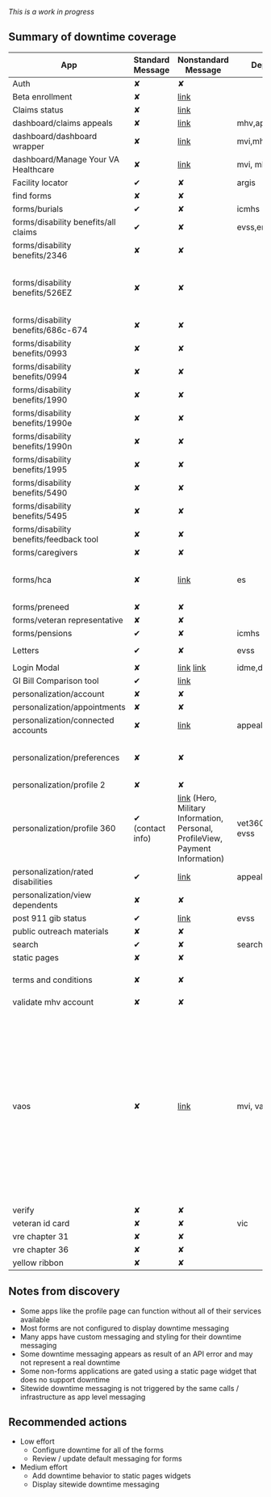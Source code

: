 _This is a work in progress_

## Summary of downtime coverage 

|App|Standard Message|Nonstandard Message|Dependencies|vets-api Endpoints|
|---|---|---|---|---|
|Auth|✘|✘||GET `/user`|
|Beta enrollment|✘|[link](https://github.com/department-of-veterans-affairs/vets-website/blob/fbab127ac0fe745ef55bac6c9db98d718d264d61/src/applications/beta-enrollment/containers/BetaEnrollmentButton.jsx#L54-L66)||POST DELETE `/beta_registration`|
|Claims status|✘|[link](https://github.com/department-of-veterans-affairs/vets-website/blob/743159566f204870b25b30b2ac089513e862e521/src/applications/claims-status/containers/AppealInfo.jsx#L33-L43)||GET `/appeals`|
|dashboard/claims appeals|✘|[link](https://github.com/department-of-veterans-affairs/vets-website/blob/14024edab2c39545df267b742d93dcb433fe9eea/src/applications/personalization/dashboard/containers/ClaimsAppealsWidget.jsx#L100-L118)|mhv,appeals|GET `/evss_claims_async`|
|dashboard/dashboard wrapper|✘|[link](https://github.com/department-of-veterans-affairs/vets-website/blob/14024edab2c39545df267b742d93dcb433fe9eea/src/applications/personalization/dashboard/containers/DashboardAppWrapper.jsx#L35-L59)|mvi,mhv,appeals||
|dashboard/Manage Your VA Healthcare|✘|[link](https://github.com/department-of-veterans-affairs/vets-website/blob/14024edab2c39545df267b742d93dcb433fe9eea/src/applications/personalization/dashboard/helpers.jsx#L263-L282)|mvi, mhv|GET `/v0/prescriptions/`|
|Facility locator|✔|✘|argis|GET `/v0/facilities`,GET `/v0/facilities/va`,GET `/v0/facilities/ccp`|
|find forms|✘|✘|| GET `/forms`|
|forms/burials|✔|✘|icmhs|GET `/burial_claims/[GUID]`, POST `/burial_claims`|
|forms/disability benefits/all claims|✔|✘|evss,emis,mvi,vet360|GET `/facilities/suggested/`|
|forms/disability benefits/2346|✘|✘||GET `/in_progress_forms/MDOT`|
|forms/disability benefits/526EZ|✘|✘||POST `/v0/disability_compensation_form/submit`,GET `/ppiu/payment_information`,GET `/intent_to_file`,POST `/intent_to_file/compensation`,GET `/disability_compensation_form/submission_status/`,POST `/form526_opt_in`|
|forms/disability benefits/686c-674|✘|✘|||
|forms/disability benefits/0993|✘|✘||POST `/v0/education_benefits_claims/0993`|
|forms/disability benefits/0994|✘|✘||POST `/v0/education_benefits_claims/0994`|
|forms/disability benefits/1990|✘|✘||POST `/v0/education_benefits_claims/1990`|
|forms/disability benefits/1990e|✘|✘||POST `/v0/education_benefits_claims/1990e`|
|forms/disability benefits/1990n|✘|✘||POST `/v0/education_benefits_claims/1990n`|
|forms/disability benefits/1995|✘|✘||POST `/v0/education_benefits_claims/1995`|
|forms/disability benefits/5490|✘|✘||POST `/v0/education_benefits_claims/5490`|
|forms/disability benefits/5495|✘|✘||POST `/v0/education_benefits_claims/5490`|
|forms/disability benefits/feedback tool|✘|✘||GET `/gi/institutions/search`|
|forms/caregivers|✘|✘|||
|forms/hca|✘|[link](https://github.com/department-of-veterans-affairs/vets-website/blob/master/src/applications/hca/components/DowntimeMessage.jsx)|es|GET `/health_care_applications/enrollment_status`GET `/notifications/dismissed_statuses/form_10_10ez`PUT `/notifications/dismissed_statuses/form_10_10ez`POST `/notifications/dismissed_statuses`|
|forms/preneed|✘|✘||POST `/v0/preneeds/burial_forms`, GET `/v0/preneeds/cemeteries`|
|forms/veteran representative|✘|✘||POST `/v0/vso_appointments`|
|forms/pensions|✔|✘|icmhs|GET `/v0/pension_claims/[GUID]`,POST `/v0/pension_claims`|
|Letters|✔|✘|evss|GET `/v0/letters`GET `/v0/letters/beneficiary`POST `/v0/letters/${letterType}`|
|Login Modal|✘|[link](https://github.com/department-of-veterans-affairs/vets-website/blob/1484646c0a1bff78ddc5cc8c55d8519e69a75f57/src/platform/user/authentication/components/SignInModal.jsx#L55-L64) [link](https://github.com/department-of-veterans-affairs/vets-website/blob/1484646c0a1bff78ddc5cc8c55d8519e69a75f57/src/platform/user/authentication/components/SignInModal.jsx#L92-L130)|idme,dslogon,mhv,mvi||
|GI Bill Comparison tool|✔|[link](https://github.com/department-of-veterans-affairs/vets-website/blob/b43dcb46199606b23bd0a62bd17f8946b1f9c9c5/src/applications/gi/components/ServiceError.jsx#L4-L11)||GET `/v0/gi`|
|personalization/account|✘|✘||GET `/mhv_account`|
|personalization/appointments|✘|✘||GET `/appointments`|
|personalization/connected accounts|✘|[link](https://github.com/department-of-veterans-affairs/vets-website/blob/master/src/platform/user/authorization/components/RequiredLoginView.jsx)|appeals_status|GET `/profile/connected_applications`,DELETE `${grantsUrl}/${accountId}`|
|personalization/preferences|✘|✘||GET, POST `/user/preferences`GET `/user/preferences/choices/benefits`GET `/user/preferences/choices/benefits`DELETE `/user/preferences/benefits/delete_all`|
|personalization/profile 2|✘|✘|||
|personalization/profile 360|✔ (contact info)|[link](https://github.com/department-of-veterans-affairs/vets-website/blob/e9a8aa5e80fd38446135ddfee6b65cf44b13ae78/src/applications/personalization/profile360/components/DowntimeBanner.jsx#L7-L18) (Hero, Military Information, Personal, ProfileView, Payment Information)|vet360, emis, mvi, evss|GET `/profile/?`GET `/ppui/payment_information`|
|personalization/rated disabilities|✔|[link](https://github.com/department-of-veterans-affairs/vets-website/blob/master/src/platform/user/authorization/components/RequiredLoginView.jsx)|appeals_status, evss||
|personalization/view dependents|✘|✘|||
| post 911 gib status|✔| [link](https://github.com/department-of-veterans-affairs/vets-website/blob/master/src/applications/post-911-gib-status/utils/helpers.jsx#L158-L168)|evss|GET `/backend_statuses/gibs`, GET `/post911_gi_bill_status`|
|public outreach materials|✘|✘||
|search|✔|✘|search|GET `/search`|
|static pages|✘|✘||GET `/facilities/va`, GET `/facilities/va/[ID]`|
|terms and conditions|✘|✘||GET `/terms_and_conditions/[TERMS_NAME]/versions/latest`,GET `/terms_and_conditions/[TERMS_NAME]/versions/latest/user_data`,POST `/terms_and_conditions/[TERMS_NAME]/versions/latest/user_data`|
|validate mhv account|✘|✘|||
|vaos|✘|[link](https://github.com/department-of-veterans-affairs/vets-website/blob/7ff9874b2da7eef36997a9033ee96c043c5a915f/src/applications/vaos/components/NoRegistrationMessage.jsx#L6-L29)|mvi, vaos|GET `/vaos/appointments`,GET `/vaos/appointment_requests`,GET `/vaos/appointment_requests/[REQUEST_ID]/messages`,GET `/vaos/facilities`,GET `/vaos/systems/[SYSTEM_ID]/direct_scheduling_facilities`,GET `/vaos/community_care/eligibility/[TYPE_OF_CARE]`,GET `/vaos/facilities/[FACILITY_ID]/visits/[DIRECT_OR_REQUEST]`,GET `/vaos/facilities/[FACILITY_ID]/limits`,GET `/vaos/systems/[SYSTEM_ID]/clinic_institutions`,GET `/vaos/facilities/[FACILITY_ID]/clinics`,GET `/vaos/systems/[SYSTEM_ID]/pact`,GET `/facilities/va/vha_[STAGING_ID]`,GET `/facilities/va`,GET `/vaos/community_care/supported_sites`,GET `/vaos/facilities/[FACILITY_ID]/available_appointments`,GET `/vaos/facilities/[SYSTEM_ID]/cancel_reasons`,PUT `/vaos/appointments/cancel`,PUT `/vaos/appointment_requests/[REQUEST_ID]`,POST `/vaos/appointment_requests`,POST `/vaos/appointments`,POST `/vaos/appointment_requests/[REQUEST_ID]/messages`,GET `/vaos/preferences`,PUT `/vaos/preferences`|
|verify|✘|✘|||
|veteran id card|✘|✘|vic|GET `/id_card/attributes`,POST `/id_card/announcement_subscription`|
|vre chapter 31|✘|✘|||
|vre chapter 36|✘|✘|||
|yellow ribbon |✘|✘||GET /gi/yellow_ribbon_programs|

## Notes from discovery 

- Some apps like the profile page can function without all of their services available 
- Most forms are not configured to display downtime messaging
- Many apps have custom messaging and styling for their downtime messaging 
- Some downtime messaging appears as result of an API error and may not represent a real downtime 
- Some non-forms applications are gated using a static page widget that does no support downtime 
- Sitewide downtime messaging is not triggered by the same calls / infrastructure as app level messaging 

## Recommended actions 

- Low effort 
  - Configure downtime for all of the forms
  - Review / update default messaging for forms 
- Medium effort 
  - Add downtime behavior to static pages widgets 
  - Display sitewide downtime messaging 
  
